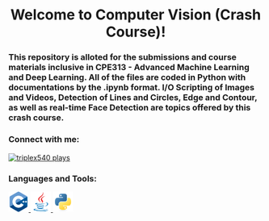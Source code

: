 <h1 align="center">Welcome to Computer Vision (Crash Course)!</h1>
<h3 align="left">This repository is alloted for the submissions and course materials inclusive in CPE313 - Advanced Machine Learning and Deep Learning. All of the files are coded in Python with documentations by the .ipynb format.  I/O Scripting of Images and Videos, Detection of Lines and Circles, Edge and Contour, as well as real-time Face Detection are topics offered by this crash course. </h3>

<h3 align="left">Connect with me:</h3>
<p align="left">
<a href="https://www.youtube.com/c/triplex540 plays" target="blank"><img align="center" src="https://raw.githubusercontent.com/rahuldkjain/github-profile-readme-generator/master/src/images/icons/Social/youtube.svg" alt="triplex540 plays" height="30" width="40" /></a>
</p>

<h3 align="left">Languages and Tools:</h3>
<p align="left"> <a href="https://www.w3schools.com/cpp/" target="_blank" rel="noreferrer"> <img src="https://raw.githubusercontent.com/devicons/devicon/master/icons/cplusplus/cplusplus-original.svg" alt="cplusplus" width="40" height="40"/> </a> <a href="https://www.java.com" target="_blank" rel="noreferrer"> <img src="https://raw.githubusercontent.com/devicons/devicon/master/icons/java/java-original.svg" alt="java" width="40" height="40"/> </a> <a href="https://www.python.org" target="_blank" rel="noreferrer"> <img src="https://raw.githubusercontent.com/devicons/devicon/master/icons/python/python-original.svg" alt="python" width="40" height="40"/> </a> </p>
